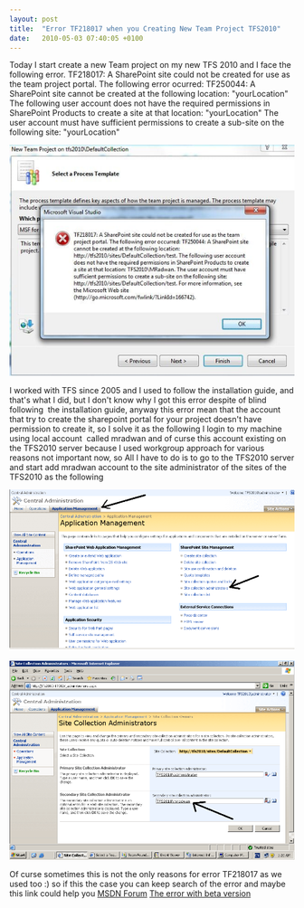```yaml
---
layout: post
title:  "Error TF218017 when you Creating New Team Project TFS2010"
date:   2010-05-03 07:40:05 +0100
---
```


Today I start create a new Team project on my new TFS 2010 and I face the following error. TF218017: A SharePoint site could not be created for use as the team project portal. The following error ocurred: TF250044: A SharePoint site cannot be created at the following location: "yourLocation" The following user account does not have the required permissions in SharePoint Products to create a site at that location: "yourLocation" The user account must have sufficient permissions to create a sub-site on the following site: "yourLocation" 

[![error](/assets/img/2010/05/error.jpg)](/assets/img/2010/05/error.jpg) 

I worked with TFS since 2005 and I used to follow the installation guide, and that's what I did, but I don't know why I got this error despite of blind following  the installation guide, anyway this error mean that the account that try to create the sharepoint portal for your project doesn't have permission to create it, so I solve it as the following I login to my machine using local account  called mradwan and of curse this account existing on the TFS2010 server because I used workgroup approach for various reasons not important now, so All I have to do is to go to the TFS2010 server and start add mradwan account to the site administrator of the sites of the TFS2010 as the following 

[![WSSApplicationManagement](/assets/img/2010/05/WSSApplicationManagement.png)](/assets/img/2010/05/WSSApplicationManagement.png) 

[![AddMyAccount](/assets/img/2010/05/AddMyAccount.png)](/assets/img/2010/05/AddMyAccount.png) 

Of curse sometimes this is not the only reasons for error TF218017 as we used too :) so if this the case you can keep search of the error and maybe this link could help you [MSDN Forum](http://social.msdn.microsoft.com/Forums/en-US/tfsadmin/thread/78c467a5-d163-4bc7-b02b-24f9147e182c "Error") [The error with beta version](http://www.sathishtk.com/blog/post/2009/11/20/SharePoint-2010-Beta-2-and-Team-Foundation-Server-%28TFS%29-2010-Beta-2-Integration.aspx "error")